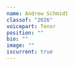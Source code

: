 ```yaml
---
name: Andrew Schmidt
classof: "2026"
voicepart: Tenor
position: ""
bio: ""
image: ""
iscurrent: true
---
```

